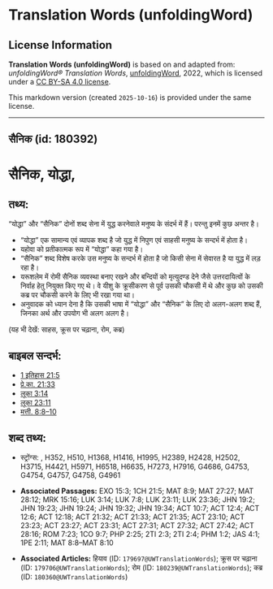 # Translation Words (unfoldingWord)

## License Information

**Translation Words (unfoldingWord)** is based on and adapted from: _unfoldingWord® Translation Words_, [unfoldingWord](https://unfoldingword.org/utw), 2022, which is licensed under a [CC BY-SA 4.0 license](https://creativecommons.org/licenses/by-sa/4.0/legalcode.en).

This markdown version (created `2025-10-16`) is provided under the same license.



--------------------------------

## सैनिक (id: 180392)

सैनिक, योद्धा,
==============

तथ्य:
-----

“योद्धा” और “सैनिक” दोनों शब्द सेना में युद्ध करनेवाले मनुष्य के संदर्भ में हैं। परन्तु इनमें कुछ अन्तर है।

* “योद्धा” एक सामान्य एवं व्यापक शब्द है जो युद्ध में निपुण एवं साहसी मनुष्य के सन्दर्भ में होता है।
* यहोवा को प्रतीकात्मक रूप में “योद्धा” कहा गया है।
* “सैनिक” शब्द विशेष करके उस मनुष्य के सन्दर्भ में होता है जो किसी सेना में सेवारत है या युद्ध में लड़ रहा है।
* यरूशलेम में रोमी सैनिक व्यवस्था बनाए रखने और बन्दियों को मृत्युदण्ड देने जैसे उत्तरदायित्वों के निर्वाह हेतु नियुक्त किए गए थे। वे यीशु के क्रूसीकरण से पूर्व उसकी चौकसी में थे और कुछ को उसकी कब्र पर चौकसी करने के लिए भी रखा गया था।
* अनुवादक को ध्यान देना है कि उसकी भाषा में “योद्धा” और “सैनिक” के लिए दो अलग\-अलग शब्द हैं, जिनका अर्थ और उपयोग भी अलग अलग है।

(यह भी देखें: साहस, क्रूस पर चढ़ाना, रोम, कब्र)

बाइबल सन्दर्भ:
--------------

* [1 इतिहास 21:5](https://ref.ly/1Chr0:0)
* [प्रे.का. 21:33](https://ref.ly/Acts21:33)
* [लूका 3:14](https://ref.ly/Luke3:14)
* [लूका 23:11](https://ref.ly/Luke23:11)
* [मत्ती. 8:8–10](https://ref.ly/Matt8:8-Matt8:10)

शब्द तथ्य:
----------

* स्ट्रोंग्स: , H352, H510, H1368, H1416, H1995, H2389, H2428, H2502, H3715, H4421, H5971, H6518, H6635, H7273, H7916, G4686, G4753, G4754, G4757, G4758, G4961

* **Associated Passages:** EXO 15:3; 1CH 21:5; MAT 8:9; MAT 27:27; MAT 28:12; MRK 15:16; LUK 3:14; LUK 7:8; LUK 23:11; LUK 23:36; JHN 19:2; JHN 19:23; JHN 19:24; JHN 19:32; JHN 19:34; ACT 10:7; ACT 12:4; ACT 12:6; ACT 12:18; ACT 21:32; ACT 21:33; ACT 21:35; ACT 23:10; ACT 23:23; ACT 23:27; ACT 23:31; ACT 27:31; ACT 27:32; ACT 27:42; ACT 28:16; ROM 7:23; 1CO 9:7; PHP 2:25; 2TI 2:3; 2TI 2:4; PHM 1:2; JAS 4:1; 1PE 2:11; MAT 8:8–MAT 8:10
* **Associated Articles:** हियाव (ID: `179697@UWTranslationWords`); क्रूस पर चढ़ाना (ID: `179706@UWTranslationWords`); रोम (ID: `180239@UWTranslationWords`); कब्र (ID: `180360@UWTranslationWords`)

